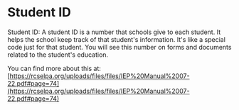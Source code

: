 # Student ID
Student ID: A student ID is a number that schools give to each student. It helps the school keep track of that student's information. It's like a special code just for that student. You will see this number on forms and documents related to the student's education.

You can find more about this at: [https://rcselpa.org/uploads/files/files/IEP%20Manual%2007-22.pdf#page=74](https://rcselpa.org/uploads/files/files/IEP%20Manual%2007-22.pdf#page=74)
